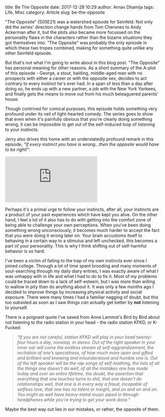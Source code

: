 title: Be The Opposite
date: 2017-12-28 10:29
author: Arnav Dhamija
tags: Life, Misc
category: Article
slug: be-the-opposite

"The Opposite" (S05E21) was a watershed episode for Seinfeld. Not only did the series' direction change hands from Tom Cherones to Andy Ackerman after it, but the plots also became more focussed on the personality flaws in the characters rather than the bizarre situations they got themselves into. "The Opposite" was probably the only episode in which these two tropes combined, making for something quite unlike any other Seinfeld episode. 

But that's not what I'm going to write about in this blog post. "The Opposite" has personal meaning for other reasons. As a short summary of the A-plot of this episode - George, a stout, balding, middle-aged man with no prospects with either a career or with the opposite sex, decides to act contrary to every instinct he's ever had. In a span of less than a day after doing so, he ends up with a new partner, a job with the New York Yankees, and finally gets the means to move out from his much beleaguered parents' house.

Though contrived for comical purposes, this episode holds something very profound under its veil of light-hearted comedy. The series goes to show that even when it's painfully obvious that you're clearly doing something wrong, it can be impossible to get out of the self-induced loop of listening to your instincts. 

Jerry also drives this home with an understatedly profound remark in this episode, *"If every instinct you have is wrong...then the opposite would have to be right!"*.

<div class="youtube youtube-16x9">
<iframe src="https://www.youtube.com/embed/cKUvKE3bQlY" allowfullscreen seamless frameBorder="0"></iframe>
</div>

Perhaps it's a primal urge to follow your instincts, after all, your instincts are a product of your past experiences which have kept you alive. On the other hand, I feel a lot of it also has to do with getting into the comfort zone of being able to challenge your own perceptions. When you've been doing something wrong unconsciously, it becomes much harder to accept the fact that you were doing it wrong later on. Your brain accustoms itself to behaving in a certain way to a stimulus and left unchecked, this becomes a part of your personality. This is why I think shifting out of self-harmful behavior is so hard.

I've been a victim of falling to the trap of my own instincts ever since I joined college. Through a lot of time spent brooding and many moments of soul-searching through my daily diary entries, I was exactly aware of what I was unhappy with in life and what I had to do to fix it. Most of my problems could be traced down to a lack of self-esteem, but I was more than willing to wallow in pity than do anything about it. It was only a few months ago I decided to improve things by increasing physical activity and social exposure. There were many times I had a familiar nagging of doubt, but this too subsided as soon as I saw things *can* actually get better by **not** listening to yourself.

There is a poignant quote I've saved from Anne Lammot's Bird by Bird about not listening to the radio station in your head - the radio station KFKD, or K-Fucked:

> *"If you are not careful, station KFKD will play in your head twenty-four hours a day, nonstop, in stereo. Out of the right speaker in your inner ear will come the endless stream of self-aggrandizement, the recitation of one’s specialness, of how much more open and gifted and brilliant and knowing and misunderstood and humble one is. Out of the left speaker will be the rap songs of self-loathing, the lists of all the things one doesn’t do well, of all the mistakes one has made today and over an entire lifetime, the doubt, the assertion that everything that one touches turns to shit, that one doesn’t do relationships well, that one is in every way a fraud, incapable of selfless love, that one has no talent or insight, and on and on and on. You might as well have heavy-metal music piped in through headphones while you’re trying to get your work done."*

Maybe the best way out lies in our mistakes, or rather, the opposite of them.
